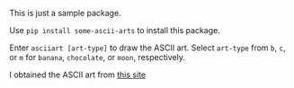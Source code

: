 This is just a sample package.

Use `pip install some-ascii-arts` to install this package.

Enter `asciiart [art-type]` to draw the ASCII art. Select `art-type` from `b`, `c`, or `m` for `banana`, `chocolate`, or `moon`, respectively.

I obtained the ASCII art from [this site](https://www.asciiart.eu)